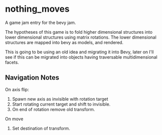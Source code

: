# nothing_moves
A game jam entry for the bevy jam.

The hypotheses of this game is to fold higher dimensional structures into lower dimensional structures using matrix rotations. The lower dimensional structures are mapped into bevy as models, and rendered.

This is going to be using an old idea and migrating it into Bevy, later on I'll see if this can be migrated into objects having traversable multidimensional facets.


## Navigation Notes
On axis flip:
1. Spawn new axis as invisible with rotation target
2. Start rotating current target and shift to invisible.
3. On end of rotation remove old transform.

On move
1. Set destination of transform.
